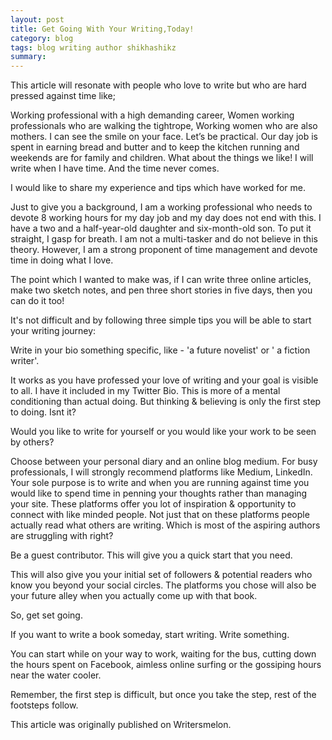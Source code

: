 ```yaml
---
layout: post
title: Get Going With Your Writing,Today!
category: blog
tags: blog writing author shikhashikz 
summary: 
---
```


This article will resonate with people who love to write but who are hard pressed against time like;

Working professional with a high demanding career,
Women working professionals who are walking the tightrope,
Working women who are also mothers.
I can see the smile on your face. Let’s be practical. Our day job is spent in earning bread and butter and to keep the kitchen running and weekends are for family and children. What about the things we like! I will write when I have time. And the time never comes.

I would like to share my experience and tips which have worked for me.

Just to give you a background, I am a working professional who needs to devote 8 working hours for my day job and my day does not end with this. I have a two and a half-year-old daughter and six-month-old son. To put it straight, I gasp for breath. I am not a multi-tasker and do not believe in this theory. However, I am a strong proponent of time management and devote time in doing what I love.

The point which I wanted to make was, if I can write three online articles, make two sketch notes, and pen three short stories in five days, then you can do it too!

It's not difficult and by following three simple tips you will be able to start your writing journey:

Write in your bio something specific, like - 'a future novelist' or ' a fiction writer'.

It works as you have professed your love of writing and your goal is visible to all. I have it included in my Twitter Bio. This is more of a mental conditioning than actual doing. But thinking & believing is only the first step to doing. Isnt it?

Would you like to write for yourself or you would like your work to be seen by others?

Choose between your personal diary and an online blog medium. For busy professionals, I will strongly recommend platforms like Medium, LinkedIn. Your sole purpose is to write and when you are running against time you would like to spend time in penning your thoughts rather than managing your site. These platforms offer you lot of inspiration & opportunity to connect with like minded people. Not just that on these platforms people actually read what others are writing. Which is most of the aspiring authors are struggling with right?

Be a guest contributor. This will give you a quick start that you need.

This will also give you your initial set of followers & potential readers who know you beyond your social circles. The platforms you chose will also be your future alley when you actually come up with that book.

So, get set going.

If you want to write a book someday, start writing. Write something.

You can start while on your way to work, waiting for the bus, cutting down the hours spent on Facebook, aimless online surfing or the gossiping hours near the water cooler.

Remember, the first step is difficult, but once you take the step, rest of the footsteps follow.

This article was originally published on Writersmelon.
